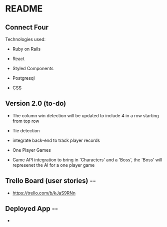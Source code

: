 # README

## Connect Four

Technologies used:

* Ruby on Rails

* React

* Styled Components

* Postgresql

* CSS

## Version 2.0 (to-do)

* The column win detection will be updated to include 4 in a row starting from top row

* Tie detection

* integrate back-end to track player records

* One Player Games

* Game API integration to bring in 'Characters' and a 'Boss', the 'Boss' will represenet the AI for a one player game

## Trello Board (user stories) --

* https://trello.com/b/kJaS9RNn

## Deployed App --

* 
